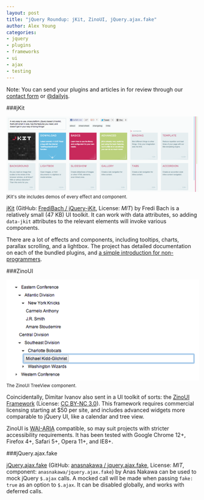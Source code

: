 ```yaml
---
layout: post
title: "jQuery Roundup: jKit, ZinoUI, jQuery.ajax.fake"
author: Alex Young
categories:
- jquery
- plugins
- frameworks
- ui
- ajax
- testing
---
```


<div class="intro">
Note: You can send your plugins and articles in for review through our <a href="/contact.html">contact form</a> or <a href="http://twitter.com/dailyjs">@dailyjs</a>.
</div>

###jKit

<div class="image">
  <img src="/images/posts/jkit.png" alt="" />
  <small>jKit's site includes demos of every effect and component.</small>
</div>

[jKit](http://jquery-jkit.com/) (GitHub: [FrediBach / jQuery-jKit](https://github.com/FrediBach/jQuery-jKit), License: _MIT_) by Fredi Bach is a relatively small (47 KB) UI toolkit.  It can work with data attributes, so adding `data-jkit` attributes to the relevant elements will invoke various components.

There are a lot of effects and components, including tooltips, charts, parallax scrolling, and a lightbox.  The project has detailed documentation on each of the bundled plugins, and [a simple introduction for non-programmers](http://jquery-jkit.com/pages/basics.php).

###ZinoUI

<div class="image">
  <img src="/images/posts/zinotree.png" alt="" />
  <small>The ZinoUI TreeView component.</small>
</div>

Coincidentally, Dimitar Ivanov also sent in a UI toolkit of sorts: the [ZinoUI Framework](http://zinoui.com/) (License: [CC BY-NC 3.0](http://zinoui.com/license)).  This framework requires commercial licensing starting at $50 per site, and includes advanced widgets more comparable to jQuery UI, like a calendar and tree view.

ZinoUI is [WAI-ARIA](http://www.w3.org/WAI/intro/aria.php) compatible, so may suit projects with stricter accessibility requirements.  It has been tested with Google Chrome 12+, Firefox 4+, Safari 5+, Opera 11+, and IE8+.

###jQuery.ajax.fake

[jQuery.ajax.fake](http://anasnakawa.github.com/jquery.ajax.fake/) (GitHub: [anasnakawa / jquery.ajax.fake](https://github.com/anasnakawa/jquery.ajax.fake), License: _MIT_, component: `anasnakawa/jquery.ajax.fake`) by Anas Nakawa can be used to mock jQuery `$.ajax` calls.  A mocked call will be made when passing `fake: true` as an option to `$.ajax`.  It can be disabled globally, and works with deferred calls.

